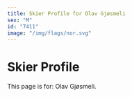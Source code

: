 ```yaml
---
title: Skier Profile for Olav Gjøsmeli
sex: "M"
id: "7411"
image: "/img/flags/nor.svg" 
---
```


# Skier Profile

This page is for: Olav Gjøsmeli.
    